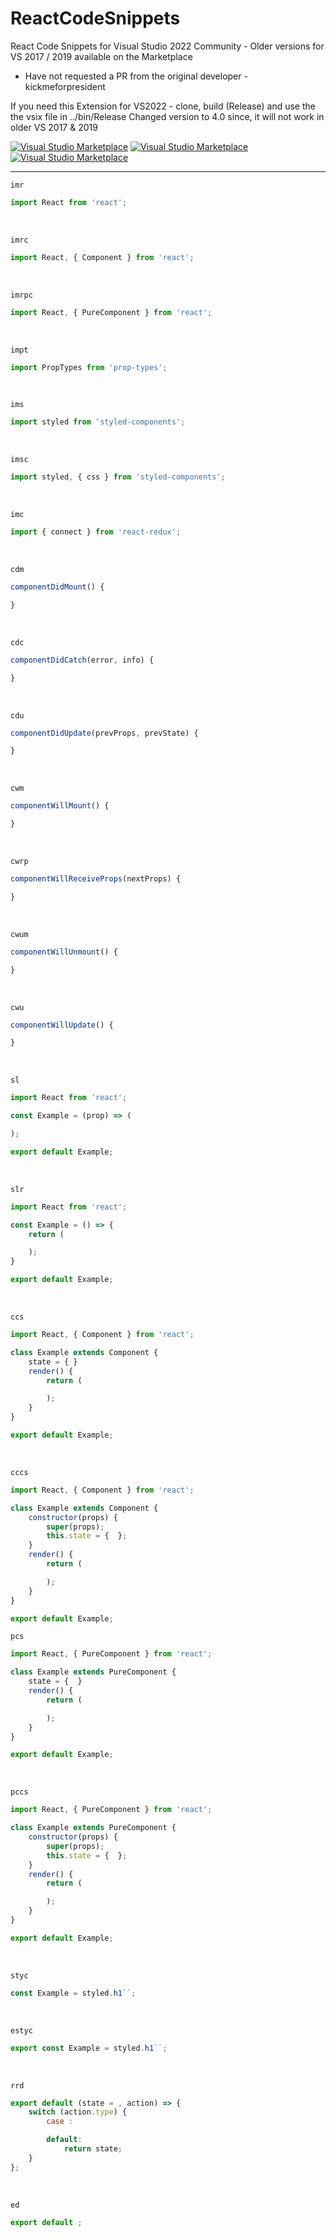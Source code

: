 # ReactCodeSnippets

React Code Snippets for Visual Studio 2022  Community - Older versions for VS 2017 / 2019 available on the Marketplace
* Have not requested a PR from the original developer - kickmeforpresident

If you need this Extension for VS2022 - clone, build (Release) and use the the vsix file in ../bin/Release
Changed version to 4.0 since, it will not work in older VS 2017 & 2019

[<img src="https://vsmarketplacebadge.apphb.com/version/IstvanKocsis.ReactCodeSnippets.svg" alt="Visual Studio Marketplace">](https://marketplace.visualstudio.com/items?itemName=IstvanKocsis.ReactCodeSnippets) [<img src="https://vsmarketplacebadge.apphb.com/downloads/IstvanKocsis.ReactCodeSnippets.svg" alt="Visual Studio Marketplace">](https://marketplace.visualstudio.com/items?itemName=IstvanKocsis.ReactCodeSnippets) [<img src="https://vsmarketplacebadge.apphb.com/rating-star/IstvanKocsis.ReactCodeSnippets.svg" alt="Visual Studio Marketplace">](https://marketplace.visualstudio.com/items?itemName=IstvanKocsis.ReactCodeSnippets)

---

`imr`

```javascript
import React from 'react';
```

<br>

`imrc`

```javascript
import React, { Component } from 'react';
```

<br>

`imrpc`

```javascript
import React, { PureComponent } from 'react';
```

<br>

`impt`

```javascript
import PropTypes from 'prop-types';
```

<br>

`ims`

```javascript
import styled from 'styled-components';
```

<br>

`imsc`

```javascript
import styled, { css } from 'styled-components';
```

<br>

`imc`

```javascript
import { connect } from 'react-redux';
```

<br>

`cdm`

```javascript
componentDidMount() {

}
```

<br>

`cdc`

```javascript
componentDidCatch(error, info) {

}
```

<br>

`cdu`

```javascript
componentDidUpdate(prevProps, prevState) {

}
```

<br>

`cwm`

```javascript
componentWillMount() {

}
```

<br>

`cwrp`

```javascript
componentWillReceiveProps(nextProps) {

}
```

<br>

`cwum`

```javascript
componentWillUnmount() {

}
```

<br>

`cwu`

```javascript
componentWillUpdate() {

}
```

<br>

`sl`

```javascript
import React from 'react';

const Example = (prop) => (

);

export default Example;
```

<br>

`slr`

```javascript
import React from 'react';

const Example = () => {
    return (

    );
}

export default Example;
```

<br>

`ccs`

```javascript
import React, { Component } from 'react';

class Example extends Component {
    state = { }
    render() {
        return (

        );
    }
}

export default Example;
```

<br>

`cccs`

```javascript
import React, { Component } from 'react';

class Example extends Component {
    constructor(props) {
        super(props);
        this.state = {  };
    }
    render() {
        return (

        );
    }
}

export default Example;
```

`pcs`

```javascript
import React, { PureComponent } from 'react';

class Example extends PureComponent {
    state = {  }
    render() {
        return (

        );
    }
}

export default Example;
```

<br>

`pccs`

```javascript
import React, { PureComponent } from 'react';

class Example extends PureComponent {
    constructor(props) {
        super(props);
        this.state = {  };
    }
    render() {
        return (

        );
    }
}

export default Example;
```

<br>

`styc`

```javascript
const Example = styled.h1``;
```

<br>

`estyc`

```javascript
export const Example = styled.h1``;
```

<br>

`rrd`

```javascript
export default (state = , action) => {
    switch (action.type) {
        case :

        default:
            return state;
    }
};
```

<br>

`ed`

```javascript
export default ;
```

<br>
